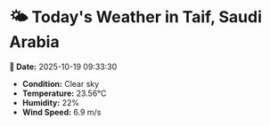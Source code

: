 # 🌤️ Today's Weather in Taif, Saudi Arabia

**📅 Date:** 2025-10-19 09:33:30

- **Condition:** Clear sky
- **Temperature:** 23.56°C
- **Humidity:** 22%
- **Wind Speed:** 6.9 m/s

